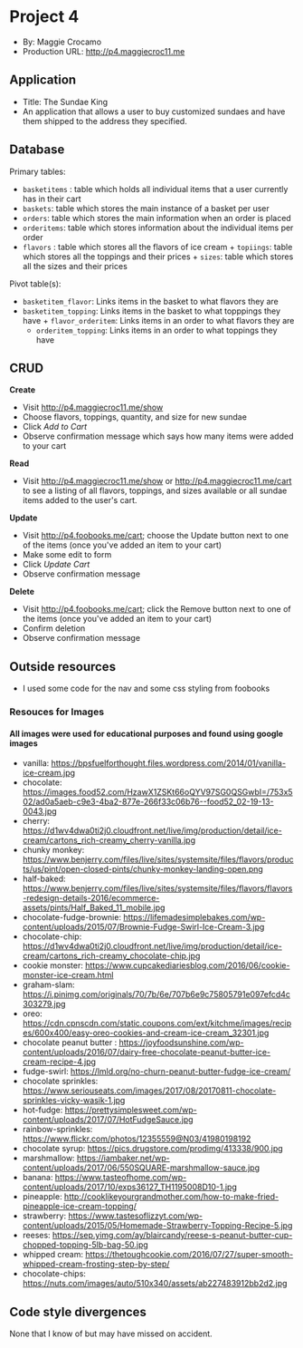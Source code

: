 # Project 4
+ By: Maggie Crocamo
+ Production URL: <http://p4.maggiecroc11.me>

## Application
+ Title: The Sundae King
+ An application that allows a user to buy customized sundaes and have them shipped to the address they specified.

## Database

Primary tables:
  + `basketitems` : table which holds all individual items that a user currently has in their cart
  + `baskets`: table which stores the main instance of a basket per user
  + `orders`: table which stores the main information when an order is placed
  + `orderitems`: table which stores information about the individual items per order
   + `flavors` : table which stores all the flavors of ice cream
    + `topiings`: table which stores all the toppings and their prices
    + `sizes`: table which stores all the sizes and their prices
  
Pivot table(s):
  + `basketitem_flavor`: Links items in the basket to what flavors they are
   + `basketitem_topping`: Links items in the basket to what topppings they have
    + `flavor_orderitem`: Links items in an order to what flavors they are
     + `orderitem_topping`: Links items in an order to what toppings they have


## CRUD

__Create__
  + Visit <http://p4.maggiecroc11.me/show>
  + Choose flavors, toppings, quantity, and size for new sundae
  + Click *Add to Cart*
  + Observe confirmation message which says how many items were added to your cart
  
__Read__
  + Visit <http://p4.maggiecroc11.me/show> or <http://p4.maggiecroc11.me/cart> to see a listing of all flavors, toppings, and sizes available or all sundae items added to the user's cart.
  
__Update__
  + Visit <http://p4.foobooks.me/cart>; choose the Update button next to one of the items (once you've added an item to your cart)
  + Make some edit to form
  + Click *Update Cart*
  + Observe confirmation message
  
__Delete__
  + Visit <http://p4.foobooks.me/cart>; click the Remove button next to one of the items (once you've added an item to your cart)
  + Confirm deletion
  + Observe confirmation message

## Outside resources
+ I used some code for the nav and some css styling from foobooks
### Resouces for Images
#### All images were used for educational purposes and found using google images
+ vanilla: https://bpsfuelforthought.files.wordpress.com/2014/01/vanilla-ice-cream.jpg
+ chocolate: https://images.food52.com/HzawX1ZSKt66oQYV97SG0QSGwbI=/753x502/ad0a5aeb-c9e3-4ba2-877e-266f33c06b76--food52_02-19-13-0043.jpg
+ cherry: https://d1wv4dwa0ti2j0.cloudfront.net/live/img/production/detail/ice-cream/cartons_rich-creamy_cherry-vanilla.jpg
+ chunky monkey: https://www.benjerry.com/files/live/sites/systemsite/files/flavors/products/us/pint/open-closed-pints/chunky-monkey-landing-open.png
+ half-baked: https://www.benjerry.com/files/live/sites/systemsite/files/flavors/flavors-redesign-details-2016/ecommerce-assets/pints/Half_Baked_11_mobile.jpg
+ chocolate-fudge-brownie: https://lifemadesimplebakes.com/wp-content/uploads/2015/07/Brownie-Fudge-Swirl-Ice-Cream-3.jpg
+ chocolate-chip: https://d1wv4dwa0ti2j0.cloudfront.net/live/img/production/detail/ice-cream/cartons_rich-creamy_chocolate-chip.jpg
+ cookie monster: https://www.cupcakediariesblog.com/2016/06/cookie-monster-ice-cream.html
+ graham-slam: https://i.pinimg.com/originals/70/7b/6e/707b6e9c75805791e097efcd4c303279.jpg
+ oreo: https://cdn.cpnscdn.com/static.coupons.com/ext/kitchme/images/recipes/600x400/easy-oreo-cookies-and-cream-ice-cream_32301.jpg
+ chocolate peanut butter : https://joyfoodsunshine.com/wp-content/uploads/2016/07/dairy-free-chocolate-peanut-butter-ice-cream-recipe-4.jpg
+ fudge-swirl: https://lmld.org/no-churn-peanut-butter-fudge-ice-cream/
+ chocolate sprinkles: https://www.seriouseats.com/images/2017/08/20170811-chocolate-sprinkles-vicky-wasik-1.jpg
+ hot-fudge: https://prettysimplesweet.com/wp-content/uploads/2017/07/HotFudgeSauce.jpg
+ rainbow-sprinkles: https://www.flickr.com/photos/12355559@N03/41980198192
+ chocolate syrup: https://pics.drugstore.com/prodimg/413338/900.jpg
+ marshmallow: https://iambaker.net/wp-content/uploads/2017/06/550SQUARE-marshmallow-sauce.jpg
+ banana: https://www.tasteofhome.com/wp-content/uploads/2017/10/exps36127_TH1195008D10-1.jpg
+ pineapple: http://cooklikeyourgrandmother.com/how-to-make-fried-pineapple-ice-cream-topping/
+ strawberry: https://www.tastesoflizzyt.com/wp-content/uploads/2015/05/Homemade-Strawberry-Topping-Recipe-5.jpg
+ reeses: https://sep.yimg.com/ay/blaircandy/reese-s-peanut-butter-cup-chopped-topping-5lb-bag-50.jpg
+ whipped cream: https://thetoughcookie.com/2016/07/27/super-smooth-whipped-cream-frosting-step-by-step/
+ chocolate-chips: https://nuts.com/images/auto/510x340/assets/ab227483912bb2d2.jpg

## Code style divergences
None that I know of but may have missed on accident.